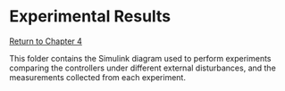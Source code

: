 # Experimental Results

[Return to Chapter 4](../Chapter%204.md)

This folder contains the Simulink diagram used to perform experiments comparing the controllers under different external disturbances, and the measurements collected from each experiment.
